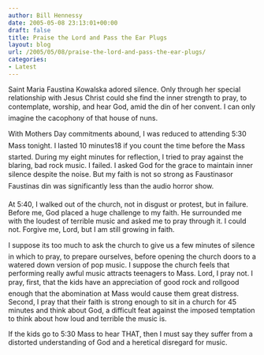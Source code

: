 ```yaml
---
author: Bill Hennessy
date: 2005-05-08 23:13:01+00:00
draft: false
title: Praise the Lord and Pass the Ear Plugs
layout: blog
url: /2005/05/08/praise-the-lord-and-pass-the-ear-plugs/
categories:
- Latest
---
```


Saint Maria Faustina Kowalska adored silence.  Only through her special relationship with Jesus Christ could she find the inner strength to pray, to contemplate, worship, and hear God, amid the din of her convent.  I can only imagine the cacophony of that house of nuns.

With Mothers Day commitments abound, I was reduced to attending 5:30 Mass tonight.  I lasted 10 minutes18 if you count the time before the Mass started.  During my eight minutes for reflection, I tried to pray against the blaring, bad rock music.  I failed.  I asked God for the grace to maintain inner silence despite the noise.  But my faith is not so strong as Faustinasor Faustinas din was significantly less than the audio horror show.

At 5:40, I walked out of the church, not in disgust or protest, but in failure.  Before me, God placed a huge challenge to my faith.  He surrounded me with the loudest of terrible music and asked me to pray through it.  I could not.  Forgive me, Lord, but I am still growing in faith.

I suppose its too much to ask the church to give us a few minutes of silence in which to pray, to prepare ourselves, before opening the church doors to a watered down version of pop music.  I suppose the church feels that performing really awful music attracts teenagers to Mass.  Lord, I pray not.  I pray, first, that the kids have an appreciation of good rock and rollgood enough that the abomination at Mass would cause them great distress.  Second, I pray that their faith is strong enough to sit in a church for 45 minutes and think about God, a difficult feat against the imposed temptation to think about how loud and terrible the music is.

If the kids go to 5:30 Mass to hear THAT, then I must say they suffer from a distorted understanding of God and a heretical disregard for music.

 
